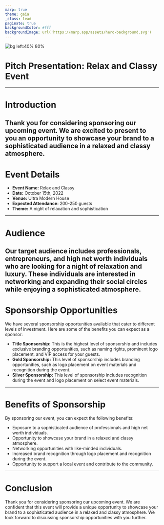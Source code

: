 ```yaml
---
marp: true
theme: gaia
_class: lead
paginate: true
backgroundColor: #fff
backgroundImage: url('https://marp.app/assets/hero-background.svg')
---
```


![bg left:40% 80%](https://marp.app/assets/marp.svg)


# Pitch Presentation: Relax and Classy Event 
---   
# Introduction 
Thank you for considering sponsoring our upcoming event. We are excited to present to you an opportunity to showcase your brand to a sophisticated audience in a relaxed and classy atmosphere. 
---

# Event Details 
- **Event Name:** Relax and Classy 
- **Date:** October 15th, 2022 
- **Venue:** Ultra Modern House 
- **Expected Attendance:** 200-250 guests 
- **Theme:** A night of relaxation and sophistication 
---   

# Audience 
Our target audience includes professionals, entrepreneurs, and high net worth individuals who are looking for a night of relaxation and luxury. These individuals are interested in networking and expanding their social circles while enjoying a sophisticated atmosphere. 
--- 

# Sponsorship Opportunities 
We have several sponsorship opportunities available that cater to different levels of investment. Here are some of the benefits you can expect as a sponsor: 

- **Title Sponsorship:** This is the highest level of sponsorship and includes exclusive branding opportunities, such as naming rights, prominent logo placement, and VIP access for your guests. 
- **Gold Sponsorship:** This level of sponsorship includes branding opportunities, such as logo placement on event materials and recognition during the event. 
- **Silver Sponsorship:** This level of sponsorship includes recognition during the event and logo placement on select event materials. 
---

# Benefits of Sponsorship 
By sponsoring our event, you can expect the following benefits: 
    
- Exposure to a sophisticated audience of professionals and high net worth individuals. 
- Opportunity to showcase your brand in a relaxed and classy atmosphere. 
- Networking opportunities with like-minded individuals. 
- Increased brand recognition through logo placement and recognition during the event. 
- Opportunity to support a local event and contribute to the community. 

---

# Conclusion 
Thank you for considering sponsoring our upcoming event. We are confident that this event will provide a unique opportunity to showcase your brand to a sophisticated audience in a relaxed and classy atmosphere. We look forward to discussing sponsorship opportunities with you further.